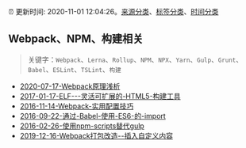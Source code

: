 :alarm_clock: 更新时间: 2020-11-01 12:04:26。[来源分类](../README.md)、[标签分类](../TAGS.md)、[时间分类](../TIMELINE.md)

## Webpack、NPM、构建相关


> 关键字：`Webpack`、`Lerna`、`Rollup`、`NPM`、`NPX`、`Yarn`、`Gulp`、`Grunt`、`Babel`、`ESLint`、`TSLint`、`构建`



- [2020-07-17-Webpack原理浅析](https://aotu.io/notes/2020/07/17/webpack-analize/) 
- [2017-01-17-ELF---灵活可扩展的-HTML5-构建工具](https://aotu.io/notes/2017/01/17/elf/) 
- [2016-11-14-Webpack-实用配置技巧](https://aotu.io/notes/2016/11/14/webpack-tips/) 
- [2016-09-22-通过-Babel-使用-ES6-的-import](https://aotu.io/notes/2016/09/22/es6-import-with-babel/) 
- [2016-02-26-使用npm-scripts替代gulp](https://aotu.io/notes/2016/02/26/use-npm-script-instead-of-gulp/) 
- [2019-12-16-Webpack打包改造--插入自定义内容](https://juejin.im/post/5df4a220f265da33de3a74b0) 